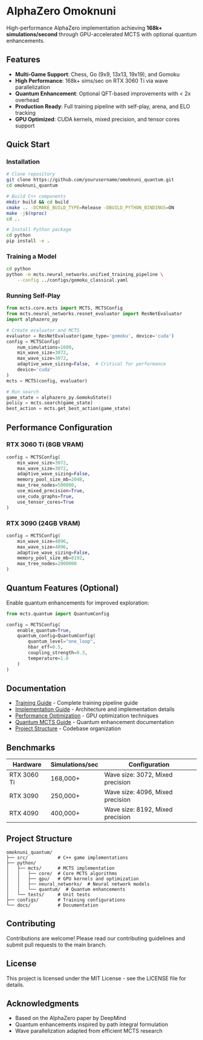 # AlphaZero Omoknuni

High-performance AlphaZero implementation achieving **168k+ simulations/second** through GPU-accelerated MCTS with optional quantum enhancements.

## Features

- **Multi-Game Support**: Chess, Go (9x9, 13x13, 19x19), and Gomoku
- **High Performance**: 168k+ sims/sec on RTX 3060 Ti via wave parallelization
- **Quantum Enhancement**: Optional QFT-based improvements with < 2x overhead
- **Production Ready**: Full training pipeline with self-play, arena, and ELO tracking
- **GPU Optimized**: CUDA kernels, mixed precision, and tensor cores support

## Quick Start

### Installation

```bash
# Clone repository
git clone https://github.com/yourusername/omoknuni_quantum.git
cd omoknuni_quantum

# Build C++ components
mkdir build && cd build
cmake .. -DCMAKE_BUILD_TYPE=Release -DBUILD_PYTHON_BINDINGS=ON
make -j$(nproc)
cd ..

# Install Python package
cd python
pip install -e .
```

### Training a Model

```bash
cd python
python -m mcts.neural_networks.unified_training_pipeline \
    --config ../configs/gomoku_classical.yaml
```

### Running Self-Play

```python
from mcts.core.mcts import MCTS, MCTSConfig
from mcts.neural_networks.resnet_evaluator import ResNetEvaluator
import alphazero_py

# Create evaluator and MCTS
evaluator = ResNetEvaluator(game_type='gomoku', device='cuda')
config = MCTSConfig(
    num_simulations=1600,
    min_wave_size=3072,
    max_wave_size=3072,
    adaptive_wave_sizing=False,  # Critical for performance
    device='cuda'
)
mcts = MCTS(config, evaluator)

# Run search
game_state = alphazero_py.GomokuState()
policy = mcts.search(game_state)
best_action = mcts.get_best_action(game_state)
```

## Performance Configuration

### RTX 3060 Ti (8GB VRAM)

```python
config = MCTSConfig(
    min_wave_size=3072,
    max_wave_size=3072,
    adaptive_wave_sizing=False,
    memory_pool_size_mb=2048,
    max_tree_nodes=500000,
    use_mixed_precision=True,
    use_cuda_graphs=True,
    use_tensor_cores=True
)
```

### RTX 3090 (24GB VRAM)

```python
config = MCTSConfig(
    min_wave_size=4096,
    max_wave_size=4096,
    adaptive_wave_sizing=False,
    memory_pool_size_mb=8192,
    max_tree_nodes=2000000
)
```

## Quantum Features (Optional)

Enable quantum enhancements for improved exploration:

```python
from mcts.quantum import QuantumConfig

config = MCTSConfig(
    enable_quantum=True,
    quantum_config=QuantumConfig(
        quantum_level="one_loop",
        hbar_eff=0.5,
        coupling_strength=0.3,
        temperature=1.0
    )
)
```

## Documentation

- [Training Guide](docs/alphazero-training-guide.md) - Complete training pipeline guide
- [Implementation Guide](docs/implementation-guide.md) - Architecture and implementation details
- [Performance Optimization](docs/performance-optimization.md) - GPU optimization techniques
- [Quantum MCTS Guide](docs/quantum-mcts-guide.md) - Quantum enhancement documentation
- [Project Structure](docs/PROJECT_STRUCTURE.md) - Codebase organization

## Benchmarks

| Hardware | Simulations/sec | Configuration |
|----------|----------------|---------------|
| RTX 3060 Ti | 168,000+ | Wave size: 3072, Mixed precision |
| RTX 3090 | 250,000+ | Wave size: 4096, Mixed precision |
| RTX 4090 | 400,000+ | Wave size: 8192, Mixed precision |

## Project Structure

```
omoknuni_quantum/
├── src/           # C++ game implementations
├── python/
│   ├── mcts/      # MCTS implementation
│   │   ├── core/  # Core MCTS algorithms
│   │   ├── gpu/   # GPU kernels and optimization
│   │   ├── neural_networks/  # Neural network models
│   │   └── quantum/  # Quantum enhancements
│   └── tests/     # Unit tests
├── configs/       # Training configurations
└── docs/          # Documentation
```

## Contributing

Contributions are welcome! Please read our contributing guidelines and submit pull requests to the main branch.

## License

This project is licensed under the MIT License - see the LICENSE file for details.

## Acknowledgments

- Based on the AlphaZero paper by DeepMind
- Quantum enhancements inspired by path integral formulation
- Wave parallelization adapted from efficient MCTS research